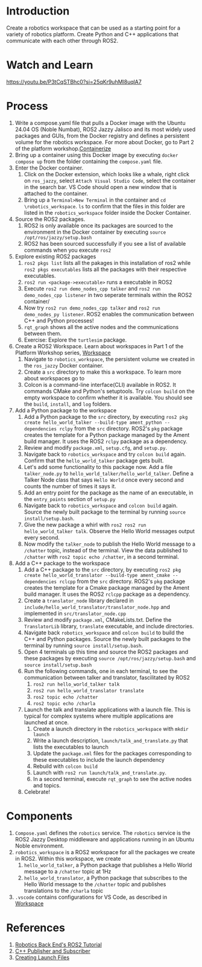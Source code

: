 # Introduction

Create a robotics workspace that can be used as a starting point for a variety of robotics platform. 
Create Python and C++ applications that communicate with each other through ROS2. 

# Watch and Learn 
https://youtu.be/P3tCqSTBhc0?si=25qKr9uhMl8uqlA7 

# Process
1. Write a compose.yaml file that pulls a Docker image with the Ubuntu 24.04 OS (Noble Numbat), ROS2 Jazzy Jalisco and its most widely used packages and GUIs, from the Docker registry and defines a persistent volume for the robotics workspace. For more about Docker, go to Part 2 of the platform workshop.[Containerize](https://github.com/sunsarf/Platform_Workshops/tree/main/Step2_Containerize)
2. Bring up a container using this Docker image by executing `docker compose up` from the folder containing the `compose.yaml` file. 
3. Enter the Docker container. 
    1. Click on the Docker extension, which looks like a whale, right click on `ros_jazzy`, select `Attach Visual Studio Code`, select the container in the search bar. VS Code should open a new window that is attached to the container. 
    2. Bring up a `Terminal>New Terminal` in the container and `cd \robotics_workspace`. `ls` to confirm that the files in this folder are listed in the `robotics_workspace` folder inside the Docker Container.
4. Source the ROS2 packages. 
    1. ROS2 is only available once its packages are sourced to the environment in the Docker container by executing `source /opt/ros/jazzy/setup.bash`
    2. ROS2 has been sourced successfully if you see a list of available commands when you execute `ros2`
5. Explore existing ROS2 packages 
    1. `ros2 pkgs list` lists all the pakages in this installation of ros2 while `ros2 pkgs executables` lists all the packages with their respective executables. 
    2. `ros2 run <package->executable>` runs a executable in ROS2
    3. Execute `ros2 run demo_nodes_cpp talker` and `ros2 run demo_nodes_cpp listener` in two seperate terminals within the ROS2 container/
    4. Now try  `ros2 run demo_nodes_cpp talker` and `ros2 run demo_nodes_py listener`. ROS2 enables the communication between C++ and Python processes!
    5. `rqt_graph` shows all the active nodes and the communications between them.  
    6. Exercise: Explore the `turtlesim` package.
6. Create a ROS2 Workspace. Learn about workspaces in Part 1 of the Platform Workshop series, [Workspace](https://github.com/sunsarf/Platform_Workshops/tree/main/Step1_Workspace)
    1. Navigate to `robotics_workspace`, the persistent volume we created in the `ros_jazzy` Docker container. 
    2. Create a `src` directory to make this a workspace. To learn more about workspaces go to 
    3. Colcon is a command-line interface(CLI) available in ROS2. It commands CMake and Python's setuptools. Try `colcon build` on the empty workspace to confirm whether it is available. You should see the `build`, `install`, and `log` folders. 
7. Add a Python package to the workspace
    1. Add a Python package to the `src` directory, by executing `ros2 pkg create hello_world_talker --build-type ament_python --dependencies rclpy` from the `src` directory. ROS2's `pkg` package creates the template for a Python package managed by the Ament build manager. It uses the ROS2 `rclpy` package as a dependency. 
    2. Review and modify `package.xml`, `setup.cfg`, and `setup.py`. 
    3. Navigate back to `robotics_workspace` and try `colcon build` again. Confirm that the `hello_world_talker` package gets built.
    4. Let's add some functionality to this package now. Add a file `talker_node.py` to `hello_world_talker/hello_world_talker`. Define a Talker Node class that says `Hello World` once every second and counts the number of times it says it. 
    5. Add an entry point for the package as the name of an executable, in the `entry_points` section of `setup.py`
    6. Navigate back to `robotics_workspace` and `colcon build` again. Source the newly built package to the terminal by running `source install/setup.bash`.
    7. Give the new package a whirl with `ros2 ros2 run hello_world_talker talk`. Observe the Hello World messages output every second. 
    8. Now modify the `talker_node` to publish the Hello World message to a `/chatter` topic, instead of the terminal. 
    View the data published to `/chatter` with `ros2 topic echo /chatter`, in a second terminal.
8. Add a C++ package to the workspace 
    1. Add a C++ package to the `src` directory, by executing `ros2 pkg create hello_world_translator --build-type ament_cmake --dependencies rclcpp` from the `src` directory. ROS2's `pkg` package creates the template for a Cmake package managed by the Ament build manager. It uses the ROS2 `rclcpp` package as a dependency. 
    2. Create a `translator_node` library declared in `include/hello_world_translator/translator_node.hpp` and implemented in `src/translator_node.cpp`
    3. Review and modify `package.xml`, CMakeLists.txt. Define the `TranslatorLib` library, `translate` executable, and include directories. 
    4. Navigate back `robotics_workspace` and `colcon build` to build the C++ and Python packages. Source the newly built packages to the terminal by running `source install/setup.bash`.
    5. Open 4 terminals up this time and source the ROS2 packages and these packages by executing `source /opt/ros/jazzy/setup.bash` and `source install/setup.bash`
    6. Run the following commands, one in each terminal, to see the communication between talker and translator, fascilitated by ROS2
        1. `ros2 run hello_world_talker talk` 
        2. `ros2 run hello_world_translator translate`
        3. `ros2 topic echo /chatter`
        4. `ros2 topic echo /charla`
    7. Launch the talk and translate applications with a launch file. This is typical for complex systems where multiple applications are launched at once. 
        1. Create a launch directory in the `robotics_workspace` with `mkdir launch`
        2. Write a launch description, `launch/talk_and_translate.py` that lists the executables to launch
        3. Update the `package.xml` files for the packages corresponding to these executables to include the launch dependency 
        4. Rebuild with `colcon build`
        5. Launch with `ros2 run launch/talk_and_translate.py`. 
        6. In a second terminal, execute `rqt_graph` to see the active nodes and topics. 
    8. Celebrate! 
 

# Components
1. `Compose.yaml` defines the `robotics` service. The `robotics` service is the ROS2 Jazzy Desktop middleware and applications running in an Ubuntu Noble environment.
2. `robotics_workspace` is a ROS2 workspace for all the packages we create in ROS2. Within this workspace, we create
    1. `hello_world_talker`, a Python package that publishes a Hello World message to a `/chatter` topic at 1Hz
    2. `hello_world_translator`, a Python package that subscribes to the  Hello World message to the `/chatter` topic and publishes translations to the `/charla` topic
3. `.vscode` contains configurations for VS Code, as described in [Workspace](https://github.com/sunsarf/Platform_Workshops/tree/main/Step1_Workspace)


# References
1. [Robotics Back End's ROS2 Tutorial](https://roboticsbackend.com/category/ros2/)
2. [C++ Publisher and Subscriber](https://docs.ros.org/en/foxy/Tutorials/Beginner-Client-Libraries/Writing-A-Simple-Cpp-Publisher-And-Subscriber.html)
3. [Creating Launch Files](https://docs.ros.org/en/foxy/Tutorials/Intermediate/Launch/Creating-Launch-Files.html)
